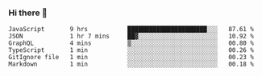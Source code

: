 ### Hi there 👋

<!-- - 🔭 I’m currently working on ...
- 🌱 I’m currently learning ...
- 👯 I’m looking to collaborate on ...
- 🤔 I’m looking for help with ...
- 💬 Ask me about ...
- 📫 How to reach me: ...
- 😄 Pronouns: ...
- ⚡ Fun fact: ... -->



<!--START_SECTION:waka-->

```text
JavaScript       9 hrs           ██████████████████████░░░   87.61 %
JSON             1 hr 7 mins     ██▓░░░░░░░░░░░░░░░░░░░░░░   10.92 %
GraphQL          4 mins          ▒░░░░░░░░░░░░░░░░░░░░░░░░   00.80 %
TypeScript       1 min           ░░░░░░░░░░░░░░░░░░░░░░░░░   00.26 %
GitIgnore file   1 min           ░░░░░░░░░░░░░░░░░░░░░░░░░   00.23 %
Markdown         1 min           ░░░░░░░░░░░░░░░░░░░░░░░░░   00.18 %
```

<!--END_SECTION:waka-->
